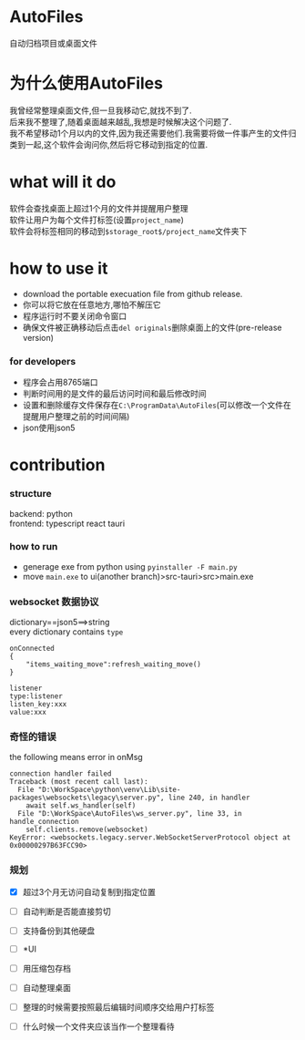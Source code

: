 # AutoFiles

自动归档项目或桌面文件

# 为什么使用AutoFiles

我曾经常整理桌面文件,但一旦我移动它,就找不到了.  
后来我不整理了,随着桌面越来越乱,我想是时候解决这个问题了.  
我不希望移动1个月以内的文件,因为我还需要他们.我需要将做一件事产生的文件归类到一起,这个软件会询问你,然后将它移动到指定的位置.

# what will it do
软件会查找桌面上超过1个月的文件并提醒用户整理  
软件让用户为每个文件打标签(设置`project_name`)  
软件会将标签相同的移动到`$storage_root$/project_name`文件夹下

# how to use it

- download the portable execuation file from github release.
- 你可以将它放在任意地方,哪怕不解压它
- 程序运行时不要关闭命令窗口
- 确保文件被正确移动后点击`del originals`删除桌面上的文件(pre-release version)

### for developers

- 程序会占用8765端口
- 判断时间用的是文件的最后访问时间和最后修改时间
- 设置和删除缓存文件保存在`C:\ProgramData\AutoFiles`(可以修改一个文件在提醒用户整理之前的时间间隔)
- json使用json5

# contribution

### structure

backend: python  
frontend: typescript react tauri

### how to run

- generage exe from python using `pyinstaller -F main.py`
- move `main.exe` to ui(another branch)>src-tauri>src>main.exe

### websocket 数据协议

dictionary==json5==>string  
every dictionary contains `type`

```
onConnected
{
    "items_waiting_move":refresh_waiting_move()
}

listener
type:listener
listen_key:xxx
value:xxx
```

### 奇怪的错误

the following means error in onMsg

```
connection handler failed
Traceback (most recent call last):
  File "D:\WorkSpace\python\venv\Lib\site-packages\websockets\legacy\server.py", line 240, in handler
    await self.ws_handler(self)
  File "D:\WorkSpace\AutoFiles\ws_server.py", line 33, in handle_connection
    self.clients.remove(websocket)
KeyError: <websockets.legacy.server.WebSocketServerProtocol object at 0x00000297B63FCC90>
```

### 规划

- [x] 超过3个月无访问自动复制到指定位置
- [ ] 自动判断是否能直接剪切
- [ ] 支持备份到其他硬盘
- [ ] *UI
- [ ] 用压缩包存档

- [ ] 自动整理桌面
- [ ] 整理的时候需要按照最后编辑时间顺序交给用户打标签
- [ ] 什么时候一个文件夹应该当作一个整理看待













